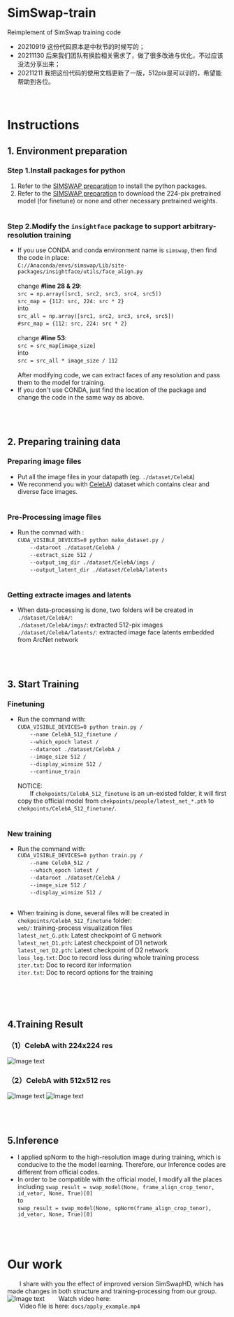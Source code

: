 # SimSwap-train
Reimplement of SimSwap training code<br />
- 20210919 这份代码原本是中秋节的时候写的；<br />
- 20211130 后来我们团队有换脸相关需求了，做了很多改进与优化，不过应该没法分享出来；<br />
- 20211211 我把这份代码的使用文档更新了一版，512pix是可以训的，希望能帮助到各位。<br /><br /><br />

# Instructions
## 1. Environment preparation
### Step 1.Install packages for python
1) Refer to the [SIMSWAP preparation](https://github.com/neuralchen/SimSwap/blob/main/docs/guidance/preparation.md) to install the python packages.<br />
2) Refer to the [SIMSWAP preparation](https://github.com/neuralchen/SimSwap/blob/main/docs/guidance/preparation.md) to download the 224-pix pretrained model (for finetune) or none and other necessary pretrained weights.<br /><br />
### Step 2.Modify the ```insightface``` package to support arbitrary-resolution training
- If you use CONDA and conda environment name is ```simswap```, then find the code in place: <br />
 `C://Anaconda/envs/simswap/Lib/site-packages/insightface/utils/face_align.py`<br /><br />
change <b>#line 28 & 29</b>:<br />
`src = np.array([src1, src2, src3, src4, src5])`<br />
`src_map = {112: src, 224: src * 2}`<br />
into<br />
`src_all = np.array([src1, src2, src3, src4, src5])`<br />
`#src_map = {112: src, 224: src * 2}`<br /><br />
change <b>#line 53</b>:<br />
`src = src_map[image_size]`<br />
into<br />
`src = src_all * image_size / 112`<br /><br />
After modifying code, we can extract faces of any resolution and pass them to the model for training. <br />
- If you don't use CONDA, just find the location of the package and change the code in the same way as above.<br /><br /><br /><br />



## 2. Preparing training data
### Preparing image files
- Put all the image files in your datapath (eg. `./dataset/CelebA`)<br />
- We reconmend you with [CelebA](http://mmlab.ie.cuhk.edu.hk/projects/CelebA.html)) dataset which contains clear and diverse face images.<br /><br />
### Pre-Processing image files
- Run the commad with :<br />
`CUDA_VISIBLE_DEVICES=0 python make_dataset.py /`<br />
&emsp;&emsp;`--dataroot ./dataset/CelebA /`<br />
&emsp;&emsp;`--extract_size 512 /`<br />
&emsp;&emsp;`--output_img_dir ./dataset/CelebA/imgs /`<br />
&emsp;&emsp;`--output_latent_dir ./dataset/CelebA/latents`<br /><br />
### Getting extracte images and latents
- When data-processing is done, two folders will be created in `./dataset/CelebA/`:<br />
`./dataset/CelebA/imgs/`: extracted 512-pix images<br />
`./dataset/CelebA/latents/`: extracted image face latents embedded from ArcNet network<br /><br /><br /><br />

## 3. Start Training
### Finetuning
- Run the command with:<br />
`CUDA_VISIBLE_DEVICES=0 python train.py /`<br />
&emsp;&emsp;`--name CelebA_512_finetune /`<br />
&emsp;&emsp;`--which_epoch latest /`<br />
&emsp;&emsp;`--dataroot ./dataset/CelebA /`<br />
&emsp;&emsp;`--image_size 512 /`<br />
&emsp;&emsp;`--display_winsize 512 /`<br />
&emsp;&emsp;`--continue_train`<br /><br />
NOTICE:<br />
&emsp;&emsp;If `chekpoints/CelebA_512_finetune` is an un-existed folder, it will first copy the official model from `chekpoints/people/latest_net_*.pth` to `chekpoints/CelebA_512_finetune/`.<br /><br />

### New training
- Run the command with:<br />
`CUDA_VISIBLE_DEVICES=0 python train.py /`<br />
&emsp;&emsp;`--name CelebA_512 /`<br />
&emsp;&emsp;`--which_epoch latest /`<br />
&emsp;&emsp;`--dataroot ./dataset/CelebA /`<br />
&emsp;&emsp;`--image_size 512 /`<br />
&emsp;&emsp;`--display_winsize 512 /`<br /><br />

- When training is done, several files will be created in `chekpoints/CelebA_512_finetune` folder:<br />
`web/`: training-process visualization files<br />
`latest_net_G.pth`: Latest checkpoint of G network<br />
`latest_net_D1.pth`: Latest checkpoint of D1 network<br />
`latest_net_D2.pth`: Latest checkpoint of D2 network<br />
`loss_log.txt`: Doc to record loss during whole training process<br />
`iter.txt`: Doc to record iter information<br />
`iter.txt`: Doc to record options for the training<br />
<br /><br /><br /><br />


## 4.Training Result
### （1）CelebA with 224x224 res
![Image text](https://github.com/a312863063/SimSwap-train/blob/main/docs/img/train_celeba_224.png)

### （2）CelebA with 512x512 res
![Image text](https://github.com/a312863063/SimSwap-train/blob/main/docs/img/train_celeba_512_1.png)
![Image text](https://github.com/a312863063/SimSwap-train/blob/main/docs/img/train_celeba_512_2.png)
<br /><br /><br /><br />

## 5.Inference
- I applied spNorm to the high-resolution image during training, which is conducive to the the model learning. Therefore, our Inference codes are different from official codes.<br />
- In order to be compatible with the official model, I modify all the places including
`swap_result = swap_model(None, frame_align_crop_tenor, id_vetor, None, True)[0]`<br />
to <br />
`swap_result = swap_model(None, spNorm(frame_align_crop_tenor), id_vetor, None, True)[0]` 
<br /><br /><br /><br />

# Our work
&emsp;&emsp;I share with you the effect of improved version SimSwapHD, which has made changes in both structure and training-processing from our group.<br />
![Image text](https://github.com/a312863063/SimSwap-train/blob/main/docs/img/apply_example.jpg)
&emsp;&emsp;Watch video here:<br />
&emsp;&emsp;Video file is here: ```docs/apply_example.mp4```<br /><br />


